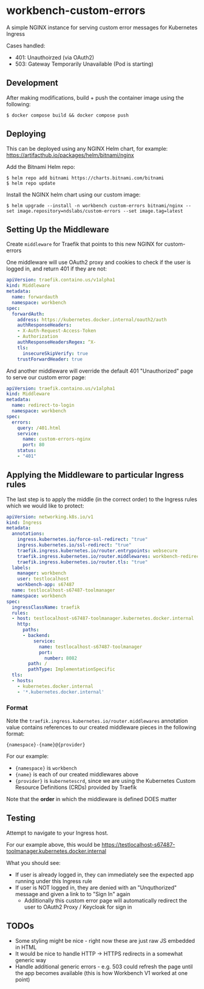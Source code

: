 # workbench-custom-errors

A simple NGINX instance for serving custom error messages for Kubernetes Ingress


Cases handled:
- 401: Unauthoirzed (via OAuth2)
- 503: Gateway Temporarily Unavailable (Pod is starting)

## Development
After making modifications, build + push the container image using the following:
```shell
$ docker compose build && docker compose push
```

## Deploying
This can be deployed using any NGINX Helm chart, for example:
https://artifacthub.io/packages/helm/bitnami/nginx

Add the Bitnami Helm repo:
```shell
$ helm repo add bitnami https://charts.bitnami.com/bitnami  
$ helm repo update
```

Install the NGINX helm chart using our custom image:
```shell
$ helm upgrade --install -n workbench custom-errors bitnami/nginx --set image.repository=ndslabs/custom-errors --set image.tag=latest
```

## Setting Up the Middleware

Create `middleware` for Traefik that points to this new NGINX for custom-errors

One middleware will use OAuth2 proxy and cookies to check if the user is logged in, and return 401 if they are not:
```yaml
apiVersion: traefik.containo.us/v1alpha1
kind: Middleware
metadata:
  name: forwardauth
  namespace: workbench
spec:
  forwardAuth:
    address: https://kubernetes.docker.internal/oauth2/auth
    authResponseHeaders:
    - X-Auth-Request-Access-Token
    - Authorization
    authResponseHeadersRegex: ^X-
    tls:
      insecureSkipVerify: true
    trustForwardHeader: true
```

And another middleware will override the default 401 "Unauthorized" page to serve our custom error page:
```yaml
apiVersion: traefik.containo.us/v1alpha1
kind: Middleware
metadata:
  name: redirect-to-login
  namespace: workbench
spec:
  errors:
    query: /401.html
    service:
      name: custom-errors-nginx
      port: 80
    status:
    - "401"
```

## Applying the Middleware to particular Ingress rules

The last step is to apply the middle (in the correct order) to the Ingress rules which we would like to protect:
```yaml
apiVersion: networking.k8s.io/v1
kind: Ingress
metadata:
  annotations:
    ingress.kubernetes.io/force-ssl-redirect: "true"
    ingress.kubernetes.io/ssl-redirect: "true"
    traefik.ingress.kubernetes.io/router.entrypoints: websecure
    traefik.ingress.kubernetes.io/router.middlewares: workbench-redirect-to-login@kubernetescrd,workbench-forwardauth@kubernetescrd
    traefik.ingress.kubernetes.io/router.tls: "true"
  labels:
    manager: workbench
    user: testlocalhost
    workbench-app: s67487
  name: testlocalhost-s67487-toolmanager
  namespace: workbench
spec:
  ingressClassName: traefik
  rules:
  - host: testlocalhost-s67487-toolmanager.kubernetes.docker.internal
    http:
      paths:
      - backend:
          service:
            name: testlocalhost-s67487-toolmanager
            port:
              number: 8082
        path: /
        pathType: ImplementationSpecific
  tls:
  - hosts:
    - kubernetes.docker.internal
    - '*.kubernetes.docker.internal'
```
### Format
Note the `traefik.ingress.kubernetes.io/router.middlewares` annotation value contains references to our created middleware pieces in the following format:
```
{namespace}-{name}@{provider}
```

For our example:
* `{namespace}` is `workbench`
* `{name}` is each of our created middlewares above
* `{provider}` is `kubernetescrd`, since we are using the Kubernetes Custom Resource Definitions (CRDs) provided by Traefik

Note that the **order** in which the middleware is defined DOES matter

## Testing
Attempt to navigate to your Ingress host.

For our example above, this would be https://testlocalhost-s67487-toolmanager.kubernetes.docker.internal

What you should see:
* If user is already logged in, they can immediately see the expected app running under this Ingress rule
* If user is NOT logged in, they are denied with an "Unquthorized" message and given a link to to "Sign In" again
    * Additionally this custom error page will automatically redirect the user to OAuth2 Proxy / Keycloak for sign in


## TODOs
* Some styling might be nice - right now these are just raw JS embedded in HTML
* It would be nice to handle HTTP -> HTTPS redirects in a somewhat generic way
* Handle additional generic errors - e.g. 503 could refresh the page until the app becomes available (this is how Workbench V1 worked at one point)
